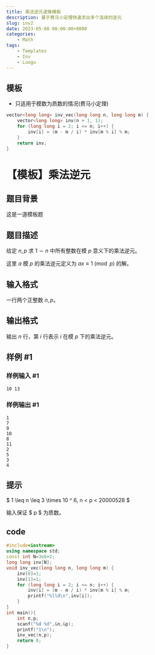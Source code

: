 ```yaml
---
title: 乘法逆元递推模板
description: 基于费马小定理快速求出多个连续的逆元
slug: inv2
date: 2023-05-08 00:00:00+0000
categories:
    - Math
tags:
    - Templates
    - Inv
    - Luogu
---
```

## 模板
- 只适用于模数为质数的情况(费马小定理)
```cpp
vector<long long> inv_vec(long long n, long long m) {
    vector<long long> inv(n + 1, 1);
    for (long long i = 2; i <= n; i++) {
        inv[i] = (m - m / i) * inv[m % i] % m;
    }
    return inv;
}
```
# 【模板】乘法逆元

## 题目背景

这是一道模板题

## 题目描述

给定 $n,p$ 求 $1\sim n$ 中所有整数在模 $p$ 意义下的乘法逆元。

这里 $a$ 模 $p$ 的乘法逆元定义为 $ax\equiv1\pmod p$ 的解。

## 输入格式

一行两个正整数 $n,p$。

## 输出格式

输出 $n$ 行，第 $i$ 行表示 $i$ 在模 $p$ 下的乘法逆元。

## 样例 #1

### 样例输入 #1

```
10 13
```

### 样例输出 #1

```
1
7
9
10
8
11
2
5
3
4
```

## 提示

$ 1 \leq n \leq 3 \times 10 ^ 6, n < p < 20000528 $

输入保证 $ p $ 为质数。
## code
```cpp
#include<iostream>
using namespace std;
const int N=3e6+2;
long long inv[N];
void inv_vec(long long n, long long m) {
    inv[0]=1;
    inv[1]=1;
    for (long long i = 2; i <= n; i++) {
        inv[i] = (m - m / i) * inv[m % i] % m;
        printf("%lld\n",inv[i]);
    }
}
int main(){
    int n,p;
    scanf("%d %d",&n,&p);
    printf("1\n");
    inv_vec(n,p);
    return 0;
}
```
